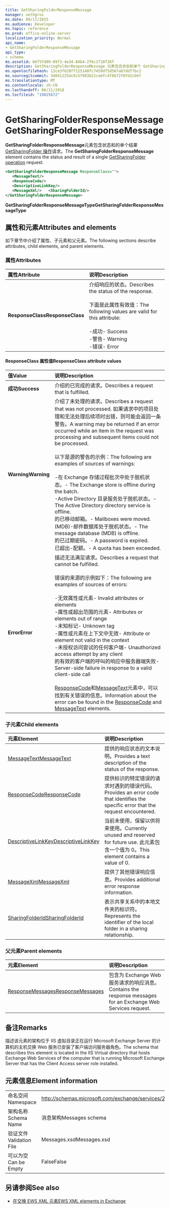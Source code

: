 ```yaml
---
title: GetSharingFolderResponseMessage
manager: sethgros
ms.date: 09/17/2015
ms.audience: Developer
ms.topic: reference
ms.prod: office-online-server
localization_priority: Normal
api_name:
- GetSharingFolderResponseMessage
api_type:
- schema
ms.assetid: b6f5fd09-09f3-4e34-84b4-2f6c1f10f28f
description: GetSharingFolderResponseMessage 元素包含状态和单个 GetSharingFolder 操作请求的结果。
ms.openlocfilehash: 13ce3f628ff125140fc7459df5d567a67ddf7bc2
ms.sourcegitcommit: 34041125dc8c5f993b21cebfc4f8b72f0fd2cb6f
ms.translationtype: MT
ms.contentlocale: zh-CN
ms.lasthandoff: 06/11/2018
ms.locfileid: "19825672"
---
```

# <a name="getsharingfolderresponsemessage"></a><span data-ttu-id="4d913-103">GetSharingFolderResponseMessage</span><span class="sxs-lookup"><span data-stu-id="4d913-103">GetSharingFolderResponseMessage</span></span>

<span data-ttu-id="4d913-104">**GetSharingFolderResponseMessage**元素包含状态和的单个结果[GetSharingFolder 操作](getsharingfolder-operation.md)请求。</span><span class="sxs-lookup"><span data-stu-id="4d913-104">The **GetSharingFolderResponseMessage** element contains the status and result of a single [GetSharingFolder operation](getsharingfolder-operation.md) request.</span></span> 
  
```xml
<GetSharingFolderResponseMessage ResponseClass="">
   <MessageText/>
   <ResponseCode/>
   <DescriptiveLinkKey/>
   <MessageXml/>   <SharingFolderId/>
</GetSharingFolderResponseMessage>
```

 <span data-ttu-id="4d913-105">**GetSharingFolderResponseMessageType**</span><span class="sxs-lookup"><span data-stu-id="4d913-105">**GetSharingFolderResponseMessageType**</span></span>
## <a name="attributes-and-elements"></a><span data-ttu-id="4d913-106">属性和元素</span><span class="sxs-lookup"><span data-stu-id="4d913-106">Attributes and elements</span></span>

<span data-ttu-id="4d913-107">如下章节中介绍了属性、子元素和父元素。</span><span class="sxs-lookup"><span data-stu-id="4d913-107">The following sections describe attributes, child elements, and parent elements.</span></span>
  
### <a name="attributes"></a><span data-ttu-id="4d913-108">属性</span><span class="sxs-lookup"><span data-stu-id="4d913-108">Attributes</span></span>

|<span data-ttu-id="4d913-109">**属性**</span><span class="sxs-lookup"><span data-stu-id="4d913-109">**Attribute**</span></span>|<span data-ttu-id="4d913-110">**说明**</span><span class="sxs-lookup"><span data-stu-id="4d913-110">**Description**</span></span>|
|:-----|:-----|
|<span data-ttu-id="4d913-111">**ResponseClass**</span><span class="sxs-lookup"><span data-stu-id="4d913-111">**ResponseClass**</span></span> <br/> | <span data-ttu-id="4d913-112">介绍响应的状态。</span><span class="sxs-lookup"><span data-stu-id="4d913-112">Describes the status of the response.</span></span> <br/><br/><span data-ttu-id="4d913-113">下面是此属性有效值：</span><span class="sxs-lookup"><span data-stu-id="4d913-113">The following values are valid for this attribute:</span></span>  <br/><br/><span data-ttu-id="4d913-114">-成功</span><span class="sxs-lookup"><span data-stu-id="4d913-114">-  Success</span></span>  <br/><span data-ttu-id="4d913-115">-警告</span><span class="sxs-lookup"><span data-stu-id="4d913-115">-  Warning</span></span>  <br/><span data-ttu-id="4d913-116">-错误</span><span class="sxs-lookup"><span data-stu-id="4d913-116">-  Error</span></span>  <br/> |
   
#### <a name="responseclass-attribute-values"></a><span data-ttu-id="4d913-117">ResponseClass 属性值</span><span class="sxs-lookup"><span data-stu-id="4d913-117">ResponseClass attribute values</span></span>

|<span data-ttu-id="4d913-118">**值**</span><span class="sxs-lookup"><span data-stu-id="4d913-118">**Value**</span></span>|<span data-ttu-id="4d913-119">**说明**</span><span class="sxs-lookup"><span data-stu-id="4d913-119">**Description**</span></span>|
|:-----|:-----|
|<span data-ttu-id="4d913-120">**成功**</span><span class="sxs-lookup"><span data-stu-id="4d913-120">**Success**</span></span> <br/> |<span data-ttu-id="4d913-121">介绍的已完成的请求。</span><span class="sxs-lookup"><span data-stu-id="4d913-121">Describes a request that is fulfilled.</span></span>  <br/> |
|<span data-ttu-id="4d913-122">**Warning**</span><span class="sxs-lookup"><span data-stu-id="4d913-122">**Warning**</span></span> <br/> | <span data-ttu-id="4d913-123">介绍了未处理的请求。</span><span class="sxs-lookup"><span data-stu-id="4d913-123">Describes a request that was not processed.</span></span> <span data-ttu-id="4d913-124">如果请求中的项目处理和无法处理后续项时出错，则可能会返回一条警告。</span><span class="sxs-lookup"><span data-stu-id="4d913-124">A warning may be returned if an error occurred while an item in the request was processing and subsequent items could not be processed.</span></span> <br/><br/><span data-ttu-id="4d913-125">以下是源的警告的示例：</span><span class="sxs-lookup"><span data-stu-id="4d913-125">The following are examples of sources of warnings:</span></span>  <br/><br/><span data-ttu-id="4d913-126">-在 Exchange 存储过程批次中处于脱机状态。</span><span class="sxs-lookup"><span data-stu-id="4d913-126">-  The Exchange store is offline during the batch.</span></span>  <br/><span data-ttu-id="4d913-127">-Active Directory 目录服务处于脱机状态。</span><span class="sxs-lookup"><span data-stu-id="4d913-127">-  The Active Directory directory service is offline.</span></span>  <br/><span data-ttu-id="4d913-128">的已移动邮箱。</span><span class="sxs-lookup"><span data-stu-id="4d913-128">-  Mailboxes were moved.</span></span>  <br/><span data-ttu-id="4d913-129">(MDB)-邮件数据库处于脱机状态。</span><span class="sxs-lookup"><span data-stu-id="4d913-129">-  The message database (MDB) is offline.</span></span>  <br/><span data-ttu-id="4d913-130">的已过期密码。</span><span class="sxs-lookup"><span data-stu-id="4d913-130">-  A password is expired.</span></span>  <br/><span data-ttu-id="4d913-131">已超出-配额。</span><span class="sxs-lookup"><span data-stu-id="4d913-131">-  A quota has been exceeded.</span></span>  <br/> |
|<span data-ttu-id="4d913-132">**Error**</span><span class="sxs-lookup"><span data-stu-id="4d913-132">**Error**</span></span> <br/> | <span data-ttu-id="4d913-133">描述无法满足请求。</span><span class="sxs-lookup"><span data-stu-id="4d913-133">Describes a request that cannot be fulfilled.</span></span> <br/><br/><span data-ttu-id="4d913-134">错误的来源的示例如下：</span><span class="sxs-lookup"><span data-stu-id="4d913-134">The following are examples of sources of errors:</span></span>  <br/><br/><span data-ttu-id="4d913-135">-无效属性或元素</span><span class="sxs-lookup"><span data-stu-id="4d913-135">-  Invalid attributes or elements</span></span>  <br/><span data-ttu-id="4d913-136">-属性或超出范围的元素</span><span class="sxs-lookup"><span data-stu-id="4d913-136">-  Attributes or elements out of range</span></span>  <br/><span data-ttu-id="4d913-137">-未知标记</span><span class="sxs-lookup"><span data-stu-id="4d913-137">-  Unknown tag</span></span>  <br/><span data-ttu-id="4d913-138">-属性或元素在上下文中无效</span><span class="sxs-lookup"><span data-stu-id="4d913-138">-  Attribute or element not valid in the context</span></span>  <br/><span data-ttu-id="4d913-139">-未授权访问尝试的任何客户端</span><span class="sxs-lookup"><span data-stu-id="4d913-139">-  Unauthorized access attempt by any client</span></span>  <br/><span data-ttu-id="4d913-140">的有效的客户端的呼叫的响应中服务器端失败</span><span class="sxs-lookup"><span data-stu-id="4d913-140">-  Server-side failure in response to a valid client-side call</span></span>  <br/><br/>  <span data-ttu-id="4d913-141">[ResponseCode](responsecode.md)和[MessageText](messagetext.md)元素中，可以找到有关错误的信息。</span><span class="sxs-lookup"><span data-stu-id="4d913-141">Information about the error can be found in the [ResponseCode](responsecode.md) and [MessageText](messagetext.md) elements.</span></span>  <br/> |
   
### <a name="child-elements"></a><span data-ttu-id="4d913-142">子元素</span><span class="sxs-lookup"><span data-stu-id="4d913-142">Child elements</span></span>

|<span data-ttu-id="4d913-143">**元素**</span><span class="sxs-lookup"><span data-stu-id="4d913-143">**Element**</span></span>|<span data-ttu-id="4d913-144">**说明**</span><span class="sxs-lookup"><span data-stu-id="4d913-144">**Description**</span></span>|
|:-----|:-----|
|[<span data-ttu-id="4d913-145">MessageText</span><span class="sxs-lookup"><span data-stu-id="4d913-145">MessageText</span></span>](messagetext.md) <br/> |<span data-ttu-id="4d913-146">提供的响应状态的文本说明。</span><span class="sxs-lookup"><span data-stu-id="4d913-146">Provides a text description of the status of the response.</span></span>  <br/> |
|[<span data-ttu-id="4d913-147">ResponseCode</span><span class="sxs-lookup"><span data-stu-id="4d913-147">ResponseCode</span></span>](responsecode.md) <br/> |<span data-ttu-id="4d913-148">提供标识的特定错误的请求时遇到的错误代码。</span><span class="sxs-lookup"><span data-stu-id="4d913-148">Provides an error code that identifies the specific error that the request encountered.</span></span>  <br/> |
|[<span data-ttu-id="4d913-149">DescriptiveLinkKey</span><span class="sxs-lookup"><span data-stu-id="4d913-149">DescriptiveLinkKey</span></span>](descriptivelinkkey.md) <br/> |<span data-ttu-id="4d913-150">当前未使用，保留以供将来使用。</span><span class="sxs-lookup"><span data-stu-id="4d913-150">Currently unused and reserved for future use.</span></span> <span data-ttu-id="4d913-151">此元素包含一个值为 0。</span><span class="sxs-lookup"><span data-stu-id="4d913-151">This element contains a value of 0.</span></span>  <br/> |
|[<span data-ttu-id="4d913-152">MessageXml</span><span class="sxs-lookup"><span data-stu-id="4d913-152">MessageXml</span></span>](messagexml.md) <br/> |<span data-ttu-id="4d913-153">提供了其他错误响应信息。</span><span class="sxs-lookup"><span data-stu-id="4d913-153">Provides additional error response information.</span></span>  <br/> |
|[<span data-ttu-id="4d913-154">SharingFolderId</span><span class="sxs-lookup"><span data-stu-id="4d913-154">SharingFolderId</span></span>](sharingfolderid.md) <br/> |<span data-ttu-id="4d913-155">表示共享关系中的本地文件夹的标识符。</span><span class="sxs-lookup"><span data-stu-id="4d913-155">Represents the identifier of the local folder in a sharing relationship.</span></span>  <br/> |
   
### <a name="parent-elements"></a><span data-ttu-id="4d913-156">父元素</span><span class="sxs-lookup"><span data-stu-id="4d913-156">Parent elements</span></span>

|<span data-ttu-id="4d913-157">**元素**</span><span class="sxs-lookup"><span data-stu-id="4d913-157">**Element**</span></span>|<span data-ttu-id="4d913-158">**说明**</span><span class="sxs-lookup"><span data-stu-id="4d913-158">**Description**</span></span>|
|:-----|:-----|
|[<span data-ttu-id="4d913-159">ResponseMessages</span><span class="sxs-lookup"><span data-stu-id="4d913-159">ResponseMessages</span></span>](responsemessages.md) <br/> |<span data-ttu-id="4d913-160">包含为 Exchange Web 服务请求的响应消息。</span><span class="sxs-lookup"><span data-stu-id="4d913-160">Contains the response messages for an Exchange Web Services request.</span></span>  <br/> |
   
## <a name="remarks"></a><span data-ttu-id="4d913-161">备注</span><span class="sxs-lookup"><span data-stu-id="4d913-161">Remarks</span></span>

<span data-ttu-id="4d913-162">描述该元素的架构位于 IIS 虚拟目录正在运行 Microsoft Exchange Server 的计算机的主机交换 Web 服务已安装了客户端访问服务器角色。</span><span class="sxs-lookup"><span data-stu-id="4d913-162">The schema that describes this element is located in the IIS Virtual directory that hosts Exchange Web Services of the computer that is running Microsoft Exchange Server that has the Client Access server role installed.</span></span>
  
## <a name="element-information"></a><span data-ttu-id="4d913-163">元素信息</span><span class="sxs-lookup"><span data-stu-id="4d913-163">Element information</span></span>

|||
|:-----|:-----|
|<span data-ttu-id="4d913-164">命名空间</span><span class="sxs-lookup"><span data-stu-id="4d913-164">Namespace</span></span>  <br/> |http://schemas.microsoft.com/exchange/services/2006/messages  <br/> |
|<span data-ttu-id="4d913-165">架构名称</span><span class="sxs-lookup"><span data-stu-id="4d913-165">Schema Name</span></span>  <br/> |<span data-ttu-id="4d913-166">消息架构</span><span class="sxs-lookup"><span data-stu-id="4d913-166">Messages schema</span></span>  <br/> |
|<span data-ttu-id="4d913-167">验证文件</span><span class="sxs-lookup"><span data-stu-id="4d913-167">Validation File</span></span>  <br/> |<span data-ttu-id="4d913-168">Messages.xsd</span><span class="sxs-lookup"><span data-stu-id="4d913-168">Messages.xsd</span></span>  <br/> |
|<span data-ttu-id="4d913-169">可以为空</span><span class="sxs-lookup"><span data-stu-id="4d913-169">Can be Empty</span></span>  <br/> |<span data-ttu-id="4d913-170">False</span><span class="sxs-lookup"><span data-stu-id="4d913-170">False</span></span>  <br/> |
   
## <a name="see-also"></a><span data-ttu-id="4d913-171">另请参阅</span><span class="sxs-lookup"><span data-stu-id="4d913-171">See also</span></span>

- [<span data-ttu-id="4d913-172">在交换 EWS XML 元素</span><span class="sxs-lookup"><span data-stu-id="4d913-172">EWS XML elements in Exchange</span></span>](ews-xml-elements-in-exchange.md)

